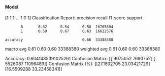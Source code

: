#### Model
[1 1 1 ... 1 0 1]
Classification Report:
              precision    recall  f1-score   support

           0       0.62      0.54      0.58  16765804
           1       0.59      0.67      0.63  16622576

    accuracy                           0.60  33388380
   macro avg       0.61      0.60      0.60  33388380
weighted avg       0.61      0.60      0.60  33388380

Accuracy: 0.6041485391025261
Confusion Matrix:
[[ 9075052  7690752]
 [ 5526087 11096489]]
Confusion Matrix (%):
[[27.1802705  23.03421729]
 [16.5509288  33.23458341]]

